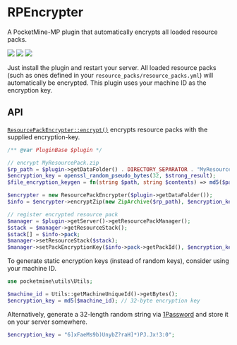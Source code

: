 # RPEncrypter
A PocketMine-MP plugin that automatically encrypts all loaded resource packs.

[![](https://poggit.pmmp.io/shield.state/RPEncrypter)](https://poggit.pmmp.io/p/RPEncrypter)
[![](https://poggit.pmmp.io/shield.api/RPEncrypter)](https://poggit.pmmp.io/p/RPEncrypter)
[![](https://poggit.pmmp.io/shield.dl.total/RPEncrypter)](https://poggit.pmmp.io/p/RPEncrypter)

Just install the plugin and restart your server. All loaded resource packs (such as ones defined in your `resource_packs/resource_packs.yml`) will automatically be encrypted. This plugin uses your machine ID as the encryption key.

## API
[`ResourcePackEncrypter::encrypt()`](https://github.com/Muqsit/RPEncrypter/blob/master/src/muqsit/rpencrypter/ResourcePackEncrypter.php) encrypts resource packs with the supplied encryption-key.

```php
/** @var PluginBase $plugin */

// encrypt MyResourcePack.zip
$rp_path = $plugin->getDataFolder() . DIRECTORY_SEPARATOR . "MyResourcePack.zip";
$encryption_key = openssl_random_pseudo_bytes(32, $strong_result);
$file_encryption_keygen = fn(string $path, string $contents) => md5($path . $contents);

$encrypter = new ResourcePackEncrypter($plugin->getDataFolder());
$info = $encrypter->encryptZip(new ZipArchive($rp_path), $encryption_key, $file_encryption_keygen);

// register encrypted resource pack
$manager = $plugin->getServer()->getResourcePackManager();
$stack = $manager->getResourceStack();
$stack[] = $info->pack;
$manager->setResourceStack($stack);
$manager->setPackEncryptionKey($info->pack->getPackId(), $encryption_key);
```

To generate static encryption keys (instead of random keys), consider using your machine ID.
```php
use pocketmine\utils\Utils;

$machine_id = Utils::getMachineUniqueId()->getBytes();
$encryption_key = md5($machine_id); // 32-byte encryption key
```

Alternatively, generate a 32-length random string via [1Password](https://1password.com/password-generator/) and store it on your server somewhere.
```php
$encryption_key = "6]xFaeMs9b)UnybZ?raH]*)PJ.Jx!3:0";
```
